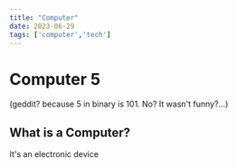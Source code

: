 ```yaml
---
title: "Computer"
date: 2023-06-29
tags: ['computer','tech']
---
```

# Computer 5
(geddit? because 5 in binary is 101. No? It wasn't funny?…)
## What is a Computer?
It's an electronic device
